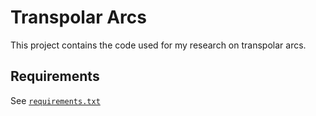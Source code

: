 # Transpolar Arcs
This project contains the code used for my research on transpolar arcs.

## Requirements
See [`requirements.txt`](requirements.txt)
